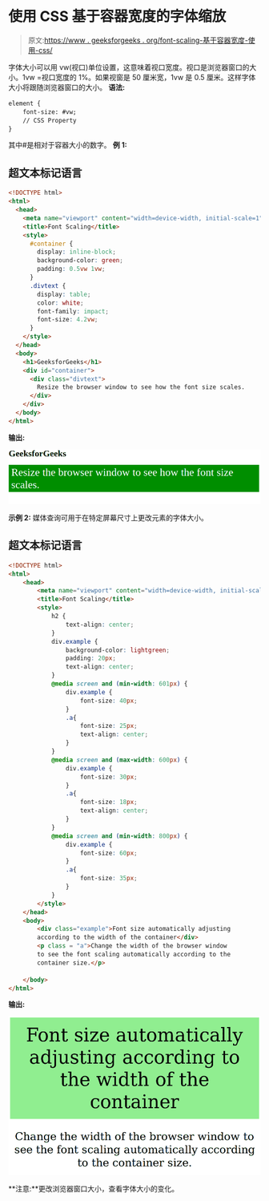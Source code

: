 # 使用 CSS 基于容器宽度的字体缩放

> 原文:[https://www . geeksforgeeks . org/font-scaling-基于容器宽度-使用-css/](https://www.geeksforgeeks.org/font-scaling-based-on-width-of-container-using-css/)

字体大小可以用 vw(视口)单位设置，这意味着视口宽度。视口是浏览器窗口的大小。1vw =视口宽度的 1%。如果视窗是 50 厘米宽，1vw 是 0.5 厘米。这样字体大小将跟随浏览器窗口的大小。
**语法:**

```html
element {
    font-size: #vw;
    // CSS Property
}
```

其中#是相对于容器大小的数字。
**例 1:**

## 超文本标记语言

```html
<!DOCTYPE html>
<html>
  <head>
    <meta name="viewport" content="width=device-width, initial-scale=1" />
    <title>Font Scaling</title>
    <style>
      #container {
        display: inline-block;
        background-color: green;
        padding: 0.5vw 1vw;
      }
      .divtext {
        display: table;
        color: white;
        font-family: impact;
        font-size: 4.2vw;
      }
    </style>
  </head>
  <body>
    <h1>GeeksforGeeks</h1>
    <div id="container">
      <div class="divtext">
        Resize the browser window to see how the font size scales.
      </div>
    </div>
  </body>
</html>
```

**输出:**

![](img/3fc3335ea55775d60a22fef7c5589d5e.png)

**示例 2:** 媒体查询可用于在特定屏幕尺寸上更改元素的字体大小。

## 超文本标记语言

```html
<!DOCTYPE html>
<html>
    <head>
        <meta name="viewport" content="width=device-width, initial-scale=1">
        <title>Font Scaling</title>
        <style>
            h2 {
                text-align: center;
            }
            div.example {
                background-color: lightgreen;
                padding: 20px;
                text-align: center;
            }
            @media screen and (min-width: 601px) {
                div.example {
                    font-size: 40px;
                }
                .a{
                    font-size: 25px;
                    text-align: center;
                }
            }
            @media screen and (max-width: 600px) {
                div.example {
                    font-size: 30px;
                }
                .a{
                    font-size: 18px;
                    text-align: center;
                }
            }
            @media screen and (min-width: 800px) {
                div.example {
                    font-size: 60px;
                }
                .a{
                    font-size: 35px;
                }
            }
        </style>
    </head>
    <body>
        <div class="example">Font size automatically adjusting
        according to the width of the container</div>
        <p class = "a">Change the width of the browser window
        to see the font scaling automatically according to the
        container size.</p>

    </body>
</html>                   
```

**输出:**

![](img/45cce19ed3ade93251774c9a8ef256cb.png)

**注意:**更改浏览器窗口大小，查看字体大小的变化。